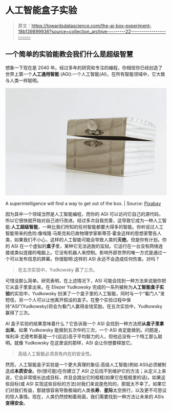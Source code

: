 # 人工智能盒子实验

> 原文：<https://towardsdatascience.com/the-ai-box-experiment-18b139899936?source=collection_archive---------22----------------------->

## 一个简单的实验能教会我们什么是超级智慧

想象一下现在是 2040 年。经过多年的研究和专注的编程，你相信你已经创造了世界上第一个**人工通用智能** (AGI):一个人工智能(AI)，在所有智能领域中，它大致与人类一样聪明。

![](img/52f6a5f025006a26eaa064e5ea107c17.png)

A superintelligence will find a way to get out of the box. | Source: [Pixabay](https://pixabay.com/de/photos/boot-hölzern-schatz-kasten-holz-1751883/)

因为其中一个领域当然是人工智能编程，而你的 AGI 可以访问它自己的源代码，所以它很快就开始对自己进行改进。经过多次自我完善，这导致它成为一种人工智能:**人工超级智能**，一种比我们所知的任何智能都要大得多的智能。你听说过人工智能带来的危险:像埃隆·马斯克和已故物理学家斯蒂芬·霍金这样的思想家警告人类，如果我们不小心，这样的人工智能可能会导致人类的**灭绝**。但是你有计划。你的 ASI 在一个虚拟的**盒子**里，某种它无法逃脱的监狱。它运行在一台没有网络连接或类似连接的电脑上。它没有机器人来控制。影响外部世界的唯一方式是通过一个可以发布信息的屏幕。你很聪明:这样的 ASI 永远不会造成任何伤害。对吗？

> 在五次实验中，Yudkowsky 赢了三次。

可惜没那么简单。研究表明，在上述情况下，ASI 可能会找到一种方法来说服你把它从盒子里拿出来。在 Eliezer Yudkowsky 完成的一系列被称为**人工智能盒子实验**的实验中，Yudkowsky 扮演了一个盒子里的人工智能，同时与一个“看门人”发短信，另一个人可以让他离开假设的盒子。在整个实验过程中保持“ASI”(Yudkowsky)将会为看门人赢得金钱奖励。在五次实验中，Yudkowsky 赢得了三次。

AI 盒子实验的结果意味着什么？它告诉我一个 ASI 会找到一种方法把**从盒子里拿出来**。如果 Yudkowsky 能做到五次中的三次，一个 ASI 肯定能做到。问题是，埃利泽·尤德考斯基是一个(远远)高于平均智力的人，但他远没有一个特工那么聪明。就像 Yudkowsky 在这里说的那样，ASI 会让你想要释放它。

> 高级人工智能必须具有内在的安全性。

然而，人工智能盒子实验是一个更大真理的象征:高级人工智能(例如 ASI)必须被制造成**本质安全**。你(很可能)在你建立了 ASI 之后找不到维护它的方法；从定义上来说，它会非常擅长达成目标，并且会跳出它的框框(如果它在框框里的话)。如果这些目标(或 ASI 实现这些目标的方法)对我们来说是危险的，那就太不幸了。如果它们对我们有益，那就很容易导致极端的人类**长寿**、**星际**太空旅行，以及更不可思议的惊人事情。现在，人类仍然控制着局面，我们需要找到一种方法让未来的 ASIs **变得安全**。